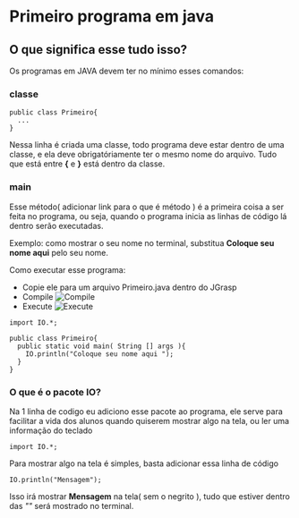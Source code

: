 # Primeiro programa em java

## O que significa esse tudo isso?
Os programas em JAVA devem ter no mínimo esses comandos:

### classe
```
public class Primeiro{
  ...
}
```

Nessa linha é criada uma classe, todo programa deve estar dentro de uma classe, e ela deve obrigatóriamente ter o mesmo nome do arquivo.
Tudo que está entre **{** e **}** está dentro da classe.

### main

Esse método( adicionar link para o que é método ) é a primeira coisa a ser feita no programa, ou seja, quando o programa inicia as linhas de código lá dentro serão executadas.

Exemplo: como mostrar o seu nome no terminal, substitua **Coloque seu nome aqui** pelo seu nome.

Como executar esse programa:
* Copie ele para um arquivo Primeiro.java dentro do JGrasp
* Compile ![Compile](http://url/to/img.png)
* Execute ![Execute](http://url/to/img.png)

```
import IO.*;

public class Primeiro{
  public static void main( String [] args ){
    IO.println("Coloque seu nome aqui ");
  }
}
```

### O que é o pacote IO?

Na 1 linha de codigo eu adiciono esse pacote ao programa, ele serve para facilitar a vida dos alunos quando quiserem mostrar algo na tela, ou ler uma informação do teclado

```
import IO.*;
```

Para mostrar algo na tela é simples, basta adicionar essa linha de código

```
IO.println("Mensagem");
```

Isso irá mostrar **Mensagem** na tela( sem o negrito ), tudo que estiver dentro das *""* será mostrado no terminal.
